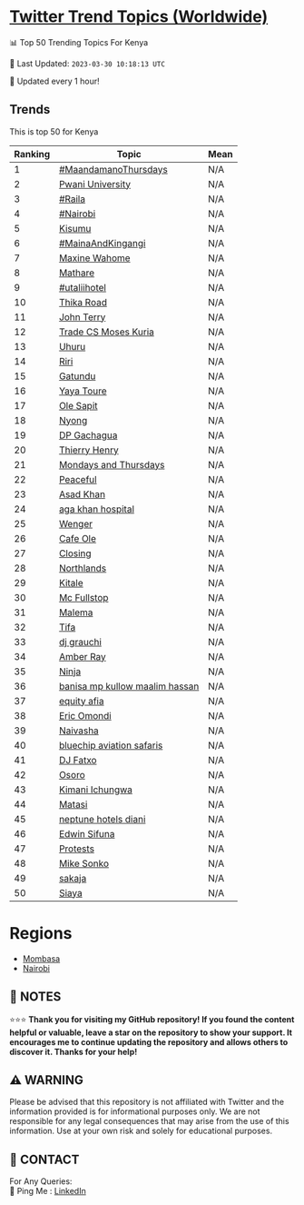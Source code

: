 [Twitter Trend Topics (Worldwide)](https://github.com/ErcinDedeoglu/Twitter-Trend-Topics)
==========


📊 Top 50 Trending Topics For Kenya

📆 Last Updated: `2023-03-30 10:18:13 UTC`

🔧 Updated every 1 hour!


## Trends

This is top 50 for Kenya

| Ranking | Topic | Mean |
| ------- | ------------ | ------------ |
| 1 | [#MaandamanoThursdays](http://twitter.com/search?q=%23MaandamanoThursdays) | N/A |
| 2 | [Pwani University](http://twitter.com/search?q=Pwani+University) | N/A |
| 3 | [#Raila](http://twitter.com/search?q=%23Raila) | N/A |
| 4 | [#Nairobi](http://twitter.com/search?q=%23Nairobi) | N/A |
| 5 | [Kisumu](http://twitter.com/search?q=Kisumu) | N/A |
| 6 | [#MainaAndKingangi](http://twitter.com/search?q=%23MainaAndKingangi) | N/A |
| 7 | [Maxine Wahome](http://twitter.com/search?q=Maxine+Wahome) | N/A |
| 8 | [Mathare](http://twitter.com/search?q=Mathare) | N/A |
| 9 | [#utaliihotel](http://twitter.com/search?q=%23utaliihotel) | N/A |
| 10 | [Thika Road](http://twitter.com/search?q=Thika+Road) | N/A |
| 11 | [John Terry](http://twitter.com/search?q=John+Terry) | N/A |
| 12 | [Trade CS Moses Kuria](http://twitter.com/search?q=Trade+CS+Moses+Kuria) | N/A |
| 13 | [Uhuru](http://twitter.com/search?q=Uhuru) | N/A |
| 14 | [Riri](http://twitter.com/search?q=Riri) | N/A |
| 15 | [Gatundu](http://twitter.com/search?q=Gatundu) | N/A |
| 16 | [Yaya Toure](http://twitter.com/search?q=Yaya+Toure) | N/A |
| 17 | [Ole Sapit](http://twitter.com/search?q=Ole+Sapit) | N/A |
| 18 | [Nyong](http://twitter.com/search?q=Nyong) | N/A |
| 19 | [DP Gachagua](http://twitter.com/search?q=DP+Gachagua) | N/A |
| 20 | [Thierry Henry](http://twitter.com/search?q=Thierry+Henry) | N/A |
| 21 | [Mondays and Thursdays](http://twitter.com/search?q=Mondays+and+Thursdays) | N/A |
| 22 | [Peaceful](http://twitter.com/search?q=Peaceful) | N/A |
| 23 | [Asad Khan](http://twitter.com/search?q=Asad+Khan) | N/A |
| 24 | [aga khan hospital](http://twitter.com/search?q=aga+khan+hospital) | N/A |
| 25 | [Wenger](http://twitter.com/search?q=Wenger) | N/A |
| 26 | [Cafe Ole](http://twitter.com/search?q=Cafe+Ole) | N/A |
| 27 | [Closing](http://twitter.com/search?q=Closing) | N/A |
| 28 | [Northlands](http://twitter.com/search?q=Northlands) | N/A |
| 29 | [Kitale](http://twitter.com/search?q=Kitale) | N/A |
| 30 | [Mc Fullstop](http://twitter.com/search?q=Mc+Fullstop) | N/A |
| 31 | [Malema](http://twitter.com/search?q=Malema) | N/A |
| 32 | [Tifa](http://twitter.com/search?q=Tifa) | N/A |
| 33 | [dj grauchi](http://twitter.com/search?q=dj+grauchi) | N/A |
| 34 | [Amber Ray](http://twitter.com/search?q=Amber+Ray) | N/A |
| 35 | [Ninja](http://twitter.com/search?q=Ninja) | N/A |
| 36 | [banisa mp kullow maalim hassan](http://twitter.com/search?q=banisa+mp+kullow+maalim+hassan) | N/A |
| 37 | [equity afia](http://twitter.com/search?q=equity+afia) | N/A |
| 38 | [Eric Omondi](http://twitter.com/search?q=Eric+Omondi) | N/A |
| 39 | [Naivasha](http://twitter.com/search?q=Naivasha) | N/A |
| 40 | [bluechip aviation safaris](http://twitter.com/search?q=bluechip+aviation+safaris) | N/A |
| 41 | [DJ Fatxo](http://twitter.com/search?q=DJ+Fatxo) | N/A |
| 42 | [Osoro](http://twitter.com/search?q=Osoro) | N/A |
| 43 | [Kimani Ichungwa](http://twitter.com/search?q=Kimani+Ichungwa) | N/A |
| 44 | [Matasi](http://twitter.com/search?q=Matasi) | N/A |
| 45 | [neptune hotels diani](http://twitter.com/search?q=neptune+hotels+diani) | N/A |
| 46 | [Edwin Sifuna](http://twitter.com/search?q=Edwin+Sifuna) | N/A |
| 47 | [Protests](http://twitter.com/search?q=Protests) | N/A |
| 48 | [Mike Sonko](http://twitter.com/search?q=Mike+Sonko) | N/A |
| 49 | [sakaja](http://twitter.com/search?q=sakaja) | N/A |
| 50 | [Siaya](http://twitter.com/search?q=Siaya) | N/A |



# Regions

* [Mombasa](</Kenya/Mombasa.md>)
* [Nairobi](</Kenya/Nairobi.md>)



## 📝 NOTES

⭐⭐⭐ **Thank you for visiting my GitHub repository! If you found the content helpful or valuable, leave a star on the repository to show your support. It encourages me to continue updating the repository and allows others to discover it. Thanks for your help!**


## ⚠️ WARNING

Please be advised that this repository is not affiliated with Twitter and the information provided is for informational purposes only. We are not responsible for any legal consequences that may arise from the use of this information. Use at your own risk and solely for educational purposes.


## 📨 CONTACT

 For Any Queries:  
            🏓 Ping Me : [LinkedIn](https://www.linkedin.com/in/ercindedeoglu/)
